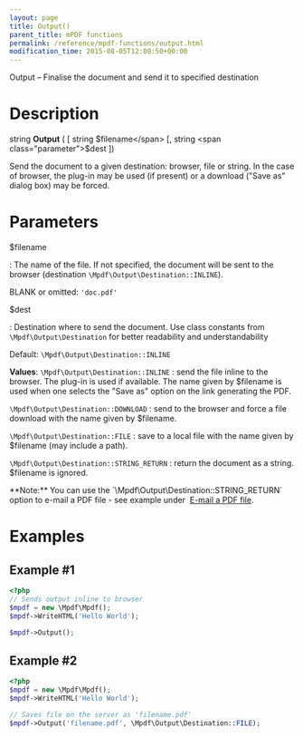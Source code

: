 ```yaml
---
layout: page
title: Output()
parent_title: mPDF functions
permalink: /reference/mpdf-functions/output.html
modification_time: 2015-08-05T12:00:50+00:00
---
```


Output – Finalise the document and send it to specified destination

# Description

string **Output** (
[ string <span class="parameter">$filename</span> 
[, string <span class="parameter">$dest</span> ])

Send the document to a given destination: browser, file or string. In the case of browser, the plug-in may be used 
(if present) or a download ("Save as" dialog box) may be forced.

# Parameters

<span class="parameter">$filename</span>

: The name of the file. If not specified, the document will be sent to the browser (destination `\Mpdf\Output\Destination::INLINE`).

  <span class="smallblock">BLANK</span> or omitted: `'doc.pdf'`

<span class="parameter">$dest</span>

: Destination where to send the document. Use class constants from `\Mpdf\Output\Destination` for better readability
  and understandability

  Default: `\Mpdf\Output\Destination::INLINE`

  **Values**:
  `\Mpdf\Output\Destination::INLINE`
  : send the file inline to the browser. The plug-in is used if available. 
    The name given by <span class="parameter">$filename</span> is used when one selects the "Save as" option on 
    the link generating the PDF.

  `\Mpdf\Output\Destination::DOWNLOAD`
  : send to the browser and force a file download with the name given by 
    <span class="parameter">$filename</span>.

  `\Mpdf\Output\Destination::FILE`
  : save to a local file with the name given by <span class="parameter">$filename</span> 
    (may include a path).

  `\Mpdf\Output\Destination::STRING_RETURN`
  : return the document as a string. <span class="parameter">$filename</span> 
    is ignored.

<div class="alert alert-info" role="alert" markdown="1">
  **Note:** You can use the `\Mpdf\Output\Destination::STRING_RETURN` option to e-mail a PDF file - see example under 
  <a href="{{ "/real-life-examples/e-mail-a-pdf-file.html" | prepend: site.baseurl }}">E-mail a PDF file</a>.
</div>

# Examples

## Example #1

```php
<?php
// Sends output inline to browser
$mpdf = new \Mpdf\Mpdf();
$mpdf->WriteHTML('Hello World');

$mpdf->Output();

```

## Example #2

```php
<?php
$mpdf = new \Mpdf\Mpdf();
$mpdf->WriteHTML('Hello World');

// Saves file on the server as 'filename.pdf'
$mpdf->Output('filename.pdf', \Mpdf\Output\Destination::FILE);

```
